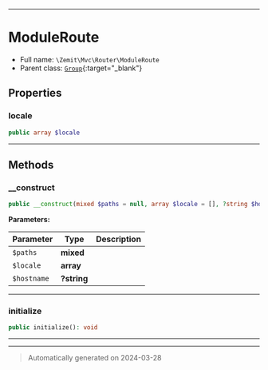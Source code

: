 ***

# ModuleRoute





* Full name: `\Zemit\Mvc\Router\ModuleRoute`
* Parent class: [`Group`](https://docs.phalcon.io/latest/api/){:target="_blank"}



## Properties


### locale



```php
public array $locale
```






***

## Methods


### __construct



```php
public __construct(mixed $paths = null, array $locale = [], ?string $hostname = null): mixed
```








**Parameters:**

| Parameter | Type | Description |
|-----------|------|-------------|
| `$paths` | **mixed** |  |
| `$locale` | **array** |  |
| `$hostname` | **?string** |  |





***

### initialize



```php
public initialize(): void
```












***


***
> Automatically generated on 2024-03-28

